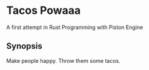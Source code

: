 # Tacos Powaaa

A first attempt in Rust Programming with Piston Engine

## Synopsis

Make people happy. Throw them some tacos.
